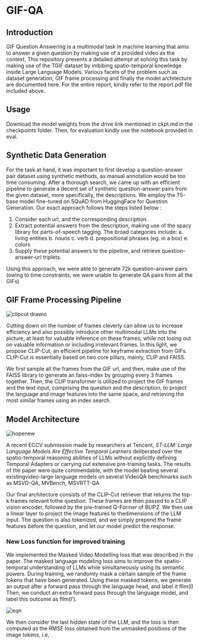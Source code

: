 # GIF-QA

## Introduction

GIF Question Answering is a multimodal task in machine learning that aims to answer a given question by making use of a provided video as the context. This repository presents a detailed attempt at solving this task
by making use of the TGIF dataset by imbibing spatio-temporal knowledge inside Large Language Models. Various facets of the problem such as dataset generation, GIF frame processing and finally the model architecture are 
documented here. For the entire report, kindly refer to the report.pdf file included above.

## Usage

Download the model weights from the drive link mentioned in ckpt.md in the checkpoints folder. Then, for evaluation kindly use the notebook provided in eval.

## Synthetic Data Generation

For the task at hand, it was important to first develop a question-answer pair dataset using synthetic methods, as manual annotation would be too time consuming. After a thorough
search, we came up with an efficient pipeline to generate a decent set of synthetic question-answer pairs from the given dataset, more specifically, the descriptions.
We employ the T5-base model fine-tuned on SQuAD from HuggingFace for Question Generation. Our exact approach follows the steps listed below :

1. Consider each url, and the corresponding description.
2. Extract potential answers from the description, making use of the spacy library for
parts-of-speech tagging. The broad categories include:
  a. living entities
  b. nouns
  c. verb
  d. prepositional phrases (eg. in a box)
  e. colors
3. Supply these potential answers to the pipeline, and retrieve question-answer-url triplets.
   
Using this approach, we were able to generate 72k question-answer pairs (owing to time
constraints, we were unable to generate QA pairs from all the GIFs)

## GIF Frame Processing Pipeline

![clipcut drawio](https://github.com/user-attachments/assets/cfc6dcb9-0bb4-4d78-974a-cada3e36980a)

Cutting down on the number of frames cleverly can allow us to increase efficiency and also possibly introduce other multimodal LLMs into the picture, at least for valuable inference on these frames, while not
losing out on valuable information or including irrelevant frames. In this light, we propose CLIP-Cut, an efficient pipeline for keyframe extraction from GIFs. CLIP-Cut is essentially based on two core pillars, 
mainly, CLIP and FAISS.

We first sample all the frames from the GIF url, and then, make use of the FAISS library to
generate an faiss-index by grouping every 3 frames together. Then, the CLIP transformer is
utilized to project the GIF frames and the text input, comprising the question and the description,
to project the language and image features into the same space, and retrieving the most similar
frames using an index search.

## Model Architecture

![hopenew](https://github.com/user-attachments/assets/6dfcbdc8-0fd3-4b60-bc3f-d7eebb5794d4)

A recent ECCV submission made by researchers at Tencent, *ST-LLM: Large Language Models Are Effective Temporal Learners* deliberated over the spatio-temporal reasoning abilities of
LLMs without explicitly defining Temporal Adapters or carrying out extensive pre-training tasks. The results of the paper were quite commendable, with the model beating several existingvideo-large language models on several VideoQA benchmarks such as MSVD-QA, MVBench,
MSVRTT-QA

Our final architecture consists of the CLIP-Cut retriever that returns the top-k frames relevant tothe question. These frames are then passed to a CLIP vision encoder, followed by the
pre-trained Q-Former of BLIP2. We then use a linear layer to project the image features to thedimensions of the LLM input. The question is also tokenized, and we simply prepend the frame
features before the question, and let our model predict the response.


### New Loss function for improved training

We implemented the Masked Video Modelling loss that was described in the paper. The masked language modeling loss aims to improve the spatio-temporal understanding of LLMs while simultaneously using its semantic powers. During training, we randomly mask a certain sample of the frame tokens that have been generated. Using these masked tokens, we generate an output after a forward pass through the language head, and label it fllm(I) Then, we conduct an extra forward pass through the language model, and label this outcome as fllm(I’).

![eqn](https://github.com/user-attachments/assets/6da7178d-9486-4961-886b-1b0908ac182b)

We then consider the last hidden state of the LLM, and the loss is then computed as the RMSE loss obtained from the unmasked positions of the image tokens, i.e,





